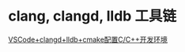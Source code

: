 # clang, clangd, lldb 工具链

[VSCode+clangd+lldb+cmake配置C/C++开发环境](https://zhuanlan.zhihu.com/p/566365173)
